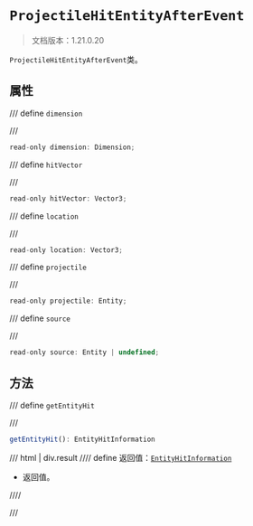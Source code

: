# `ProjectileHitEntityAfterEvent`

> 文档版本：1.21.0.20

`ProjectileHitEntityAfterEvent`类。

## 属性

/// define
`dimension`


///

```js
read-only dimension: Dimension;
```


/// define
`hitVector`


///

```js
read-only hitVector: Vector3;
```


/// define
`location`


///

```js
read-only location: Vector3;
```


/// define
`projectile`


///

```js
read-only projectile: Entity;
```


/// define
`source`


///

```js
read-only source: Entity | undefined;
```


## 方法

/// define
`getEntityHit`


///

```js
getEntityHit(): EntityHitInformation
```

/// html | div.result
//// define
返回值：[`EntityHitInformation`](./entityhitinformation.md)

- 返回值。


////

///

